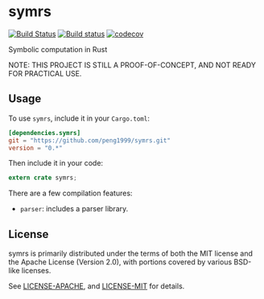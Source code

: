 # symrs
[![Build Status](https://travis-ci.org/peng1999/symrs.svg?branch=master)](https://travis-ci.org/peng1999/symrs) [![Build status](https://ci.appveyor.com/api/projects/status/huaq6qv2eymp48ng/branch/master?svg=true)](https://ci.appveyor.com/project/peng1999/symrs/branch/master) [![codecov](https://codecov.io/gh/peng1999/symrs/branch/master/graph/badge.svg)](https://codecov.io/gh/peng1999/symrs)

Symbolic computation in Rust

NOTE: THIS PROJECT IS STILL A PROOF-OF-CONCEPT, AND NOT READY FOR PRACTICAL USE.

## Usage

To use `symrs`, include it in your `Cargo.toml`:

```toml
[dependencies.symrs]
git = "https://github.com/peng1999/symrs.git"
version = "0.*"
```

Then include it in your code:

```rust
extern crate symrs;
```

There are a few compilation features:

- `parser`: includes a parser library.

## License

symrs is primarily distributed under the terms of both the MIT license and the Apache License (Version 2.0), with portions covered by various BSD-like licenses.

See [LICENSE-APACHE](LICENSE-APACHE), and [LICENSE-MIT](LICENSE-MIT) for details.
